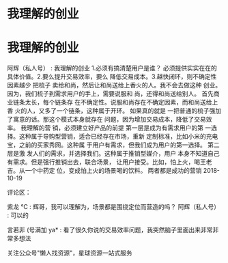 # 我理解的创业

# 我理解的创业

阿辉（私人号） : 我理解的创业 1.必须有搞清楚用户是谁？ 必须提供实实在在的具体价值。2.要么提升交易效率，要么 降低交易成本。3.越快闭环，则不确定性因素越少 把梳子 卖给和尚，然后让和尚送给上香火的人。我不会去做这种 创业。 因为，我们梳子到需求用户的手上，需要说服和 尚，还得和尚送给别人。 首先商业链条太长，每个链条存 在不确定性。说服和尚存在不确定因素，而和尚送给上香 火的人，又多了一个链条，这种属于开环。 如果真的就是 一把普通的梳子强加了寓意的话。那这个模式本身就存在 问题，因为增加交易成本，降低了交易效率。 我理解的营 销，必须建立好产品的前提 第一层是成为有需求用户的第 一选择。这种属于导购型营销，适合已经存在市场，重新 定制标准，比如小米的充电宝，之前的买家秀网。这种属 于用户有需求，但我们成为用户的第一选择。 第二层是激 发人们的需求，并选择我们。这种属于推销型媒介，用户 本身不知道自己有需求。但是强行推销出去，联合场景， 让用户接受。比如，怕上火，喝王老吉。从一个中药定 位，变成怕上火的场景喝的饮料。 两者都是成功的营销 2018-10-19

评论区：

紫龙 ℃ : 辉哥，我可以理解为，场景都是围绕定位而营造的吗？ 阿辉（私人号） : 可以的

言若非 (号满加 ya* : 看了很久你说的交易效率问题，我突然脑子里面出来非常非常多想法

关注公众号"懒人找资源"，星球资源一站式服务